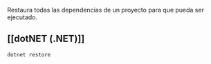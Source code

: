 Restaura todas las dependencias de un proyecto para que pueda ser ejecutado.

## [[dotNET (.NET)]]

```
dotnet restore
```

